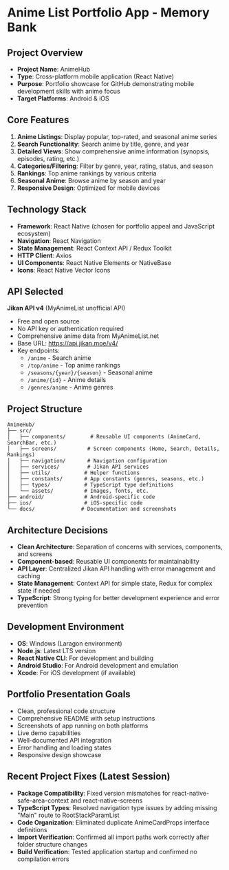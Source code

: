 # Anime List Portfolio App - Memory Bank

## Project Overview
- **Project Name**: AnimeHub
- **Type**: Cross-platform mobile application (React Native)
- **Purpose**: Portfolio showcase for GitHub demonstrating mobile development skills with anime focus
- **Target Platforms**: Android & iOS

## Core Features
1. **Anime Listings**: Display popular, top-rated, and seasonal anime series
2. **Search Functionality**: Search anime by title, genre, and year
3. **Detailed Views**: Show comprehensive anime information (synopsis, episodes, rating, etc.)
4. **Categories/Filtering**: Filter by genre, year, rating, status, and season
5. **Rankings**: Top anime rankings by various criteria
6. **Seasonal Anime**: Browse anime by season and year
7. **Responsive Design**: Optimized for mobile devices

## Technology Stack
- **Framework**: React Native (chosen for portfolio appeal and JavaScript ecosystem)
- **Navigation**: React Navigation
- **State Management**: React Context API / Redux Toolkit
- **HTTP Client**: Axios
- **UI Components**: React Native Elements or NativeBase
- **Icons**: React Native Vector Icons

## API Selected
**Jikan API v4** (MyAnimeList unofficial API)
- Free and open source
- No API key or authentication required
- Comprehensive anime data from MyAnimeList.net
- Base URL: https://api.jikan.moe/v4/
- Key endpoints:
  - `/anime` - Search anime
  - `/top/anime` - Top anime rankings
  - `/seasons/{year}/{season}` - Seasonal anime
  - `/anime/{id}` - Anime details
  - `/genres/anime` - Anime genres

## Project Structure
```
AnimeHub/
├── src/
│   ├── components/        # Reusable UI components (AnimeCard, SearchBar, etc.)
│   ├── screens/          # Screen components (Home, Search, Details, Rankings)
│   ├── navigation/       # Navigation configuration
│   ├── services/         # Jikan API services
│   ├── utils/           # Helper functions
│   ├── constants/       # App constants (genres, seasons, etc.)
│   ├── types/           # TypeScript type definitions
│   └── assets/          # Images, fonts, etc.
├── android/             # Android-specific code
├── ios/                 # iOS-specific code
└── docs/               # Documentation and screenshots
```

## Architecture Decisions
- **Clean Architecture**: Separation of concerns with services, components, and screens
- **Component-based**: Reusable UI components for maintainability
- **API Layer**: Centralized Jikan API handling with error management and caching
- **State Management**: Context API for simple state, Redux for complex state if needed
- **TypeScript**: Strong typing for better development experience and error prevention

## Development Environment
- **OS**: Windows (Laragon environment)
- **Node.js**: Latest LTS version
- **React Native CLI**: For development and building
- **Android Studio**: For Android development and emulation
- **Xcode**: For iOS development (if available)

## Portfolio Presentation Goals
- Clean, professional code structure
- Comprehensive README with setup instructions
- Screenshots of app running on both platforms
- Live demo capabilities
- Well-documented API integration
- Error handling and loading states
- Responsive design showcase

## Recent Project Fixes (Latest Session)
- **Package Compatibility**: Fixed version mismatches for react-native-safe-area-context and react-native-screens
- **TypeScript Types**: Resolved navigation type issues by adding missing "Main" route to RootStackParamList
- **Code Organization**: Eliminated duplicate AnimeCardProps interface definitions
- **Import Verification**: Confirmed all import paths work correctly after folder structure changes
- **Build Verification**: Tested application startup and confirmed no compilation errors
